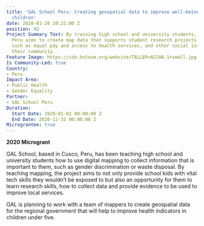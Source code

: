 ```yaml
---
title: 'GAL School Peru: Creating geospatial data to improve well-being of women and
  children'
date: 2020-01-20 10:21:00 Z
position: 42
Project Summary Text: By training high school and university students, GAL School
  Peru aims to create map data that supports student research projects on gender issues,
  such as equal pay and access to health services, and other social issues affecting
  their community.
Feature Image: https://cdn.hotosm.org/website/TALLER+ACCHA-1+small.jpg
Is Community-Led: true
Country:
- Peru
Impact Area:
- Public Health
- Gender Equality
Partner:
- GAL School Peru
Duration:
  Start Date: 2020-01-01 00:00:00 Z
  End Date: 2020-12-31 00:00:00 Z
Micrograntee: true
---
```


**2020 Microgrant**

GAL School, based in Cusco, Peru, has been teaching high school and university students how to use digital mapping to collect information that is important to them, such as gender discrimination or waste disposal. By teaching mapping, the project aims to not only provide school kids with vital tech skills they wouldn’t be exposed to but also an opportunity for them to learn research skills, how to collect data and provide evidence to be used to improve local services.

GAL is planning to work with a team of mappers to create geospatial data for the regional government that will help to improve health indicators in children under five. 